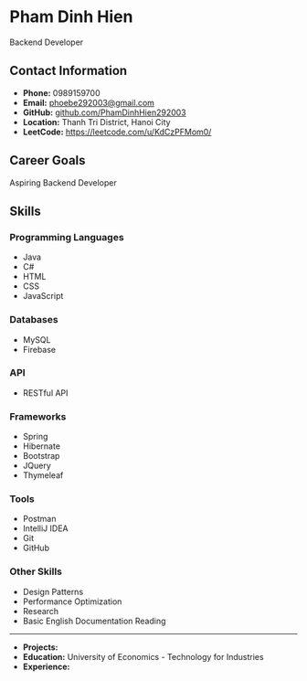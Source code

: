 # Pham Dinh Hien

Backend Developer


## Contact Information

* **Phone:** 0989159700
* **Email:** phoebe292003@gmail.com
* **GitHub:** [github.com/PhamDinhHien292003](github.com/PhamDinhHien292003)
* **Location:** Thanh Tri District, Hanoi City
* **LeetCode:** https://leetcode.com/u/KdCzPFMom0/


## Career Goals

Aspiring Backend Developer


## Skills

### Programming Languages

* Java
* C#
* HTML
* CSS
* JavaScript

### Databases

* MySQL
* Firebase

### API

* RESTful API

### Frameworks

* Spring
* Hibernate
* Bootstrap
* JQuery
* Thymeleaf

### Tools

* Postman
* IntelliJ IDEA
* Git
* GitHub

### Other Skills

* Design Patterns
* Performance Optimization
* Research
* Basic English Documentation Reading


---



* **Projects:**  
* **Education:** University of Economics - Technology for Industries
* **Experience:** 
